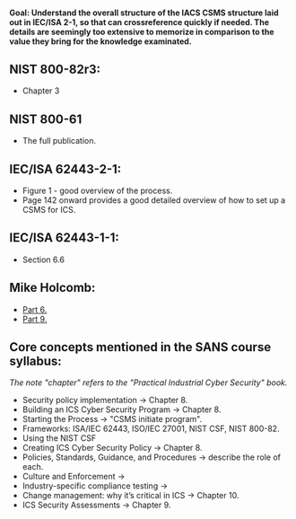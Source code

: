 #### Goal: Understand the overall structure of the IACS CSMS structure laid out in IEC/ISA 2-1, so that can crossreference quickly if needed. The details are seemingly too extensive to memorize in comparison to the value they bring for the knowledge examinated.

## NIST 800-82r3:
- Chapter 3

## NIST 800-61
- The full publication.

## IEC/ISA 62443-2-1:
- Figure 1 - good overview of the process.
- Page 142 onward provides a good detailed overview of how to set up a CSMS for ICS.  

## IEC/ISA 62443-1-1:
- Section 6.6

## Mike Holcomb: 
- [Part 6.](https://www.youtube.com/watch?v=ZuAuFOYhkss&list=PLOSJSv0hbPZAlINIh1HcB0L8AZcSPc80g&index=6) 
- [Part 9.](https://www.youtube.com/watch?v=GDPOgu8-7lI&list=PLOSJSv0hbPZAlINIh1HcB0L8AZcSPc80g&index=9) 

## Core concepts mentioned in the SANS course syllabus:  
_The note "chapter" refers to the "Practical Industrial Cyber Security" book._
- Security policy implementation -> Chapter 8.
- Building an ICS Cyber Security Program -> Chapter 8.
- Starting the Process -> "CSMS initiate program".
- Frameworks: ISA/IEC 62443, ISO/IEC 27001, NIST CSF, NIST 800-82.
- Using the NIST CSF
- Creating ICS Cyber Security Policy -> Chapter 8.
- Policies, Standards, Guidance, and Procedures -> describe the role of each.
- Culture and Enforcement -> 
- Industry-specific compliance testing -> 
- Change management: why it’s critical in ICS -> Chapter 10.
- ICS Security Assessments -> Chapter 9.
